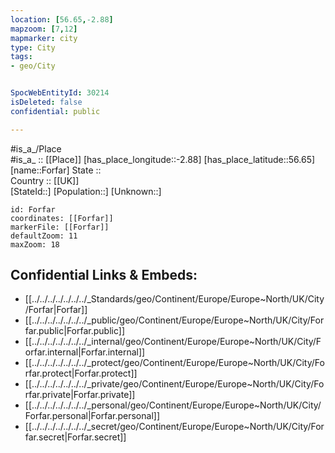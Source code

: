 ```yaml
---
location: [56.65,-2.88] 
mapzoom: [7,12] 
mapmarker: city 
type: City
tags:
- geo/City


SpocWebEntityId: 30214
isDeleted: false
confidential: public

---
```

#is_a_/Place  
#is_a_ :: [[Place]] 
[has_place_longitude::-2.88] 
[has_place_latitude::56.65] 
[name::Forfar] 
State ::  
Country :: [[UK]]  
[StateId::] 
[Population::] 
[Unknown::] 


```leaflet
id: Forfar
coordinates: [[Forfar]] 
markerFile: [[Forfar]] 
defaultZoom: 11 
maxZoom: 18
```


## Confidential Links & Embeds: 
- [[../../../../../../../_Standards/geo/Continent/Europe/Europe~North/UK/City/Forfar|Forfar]] 
- [[../../../../../../../_public/geo/Continent/Europe/Europe~North/UK/City/Forfar.public|Forfar.public]] 
- [[../../../../../../../_internal/geo/Continent/Europe/Europe~North/UK/City/Forfar.internal|Forfar.internal]] 
- [[../../../../../../../_protect/geo/Continent/Europe/Europe~North/UK/City/Forfar.protect|Forfar.protect]] 
- [[../../../../../../../_private/geo/Continent/Europe/Europe~North/UK/City/Forfar.private|Forfar.private]] 
- [[../../../../../../../_personal/geo/Continent/Europe/Europe~North/UK/City/Forfar.personal|Forfar.personal]] 
- [[../../../../../../../_secret/geo/Continent/Europe/Europe~North/UK/City/Forfar.secret|Forfar.secret]] 
